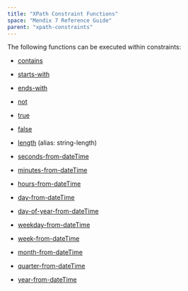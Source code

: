 ```yaml
---
title: "XPath Constraint Functions"
space: "Mendix 7 Reference Guide"
parent: "xpath-constraints"
---
```



The following functions can be executed within constraints:

*   [contains](xpath-contains)
*   [starts-with](xpath-starts-with)
*   [ends-with](xpath-ends-with)
*   [not](xpath-not)
*   [true](xpath-true)
*   [false](xpath-false)
*   [length](xpath-length) (alias: string-length)

*   [seconds-from-dateTime](xpath-seconds-from-datetime)
*   [minutes-from-dateTime](xpath-minutes-from-datetime)
*   [hours-from-dateTime](xpath-hours-from-datetime)
*   [day-from-dateTime](xpath-day-from-datetime)
*   [day-of-year-from-dateTime](xpath-day-of-year-from-datetime)
*   [weekday-from-dateTime](xpath-weekday-from-datetime)
*   [week-from-dateTime](xpath-week-from-datetime)
*   [month-from-dateTime](xpath-month-from-datetime)
*   [quarter-from-dateTime](xpath-quarter-from-datetime)
*   [year-from-dateTime](xpath-year-from-datetime)
